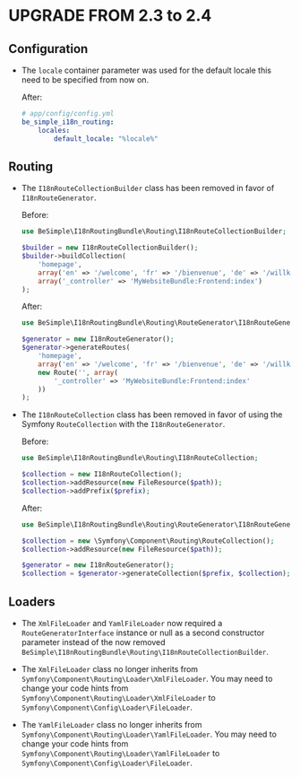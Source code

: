 # UPGRADE FROM 2.3 to 2.4

## Configuration

* The `locale` container parameter was used for the default locale this need to be specified from now on.

  After:  
  ```YAML  
  # app/config/config.yml
  be_simple_i18n_routing:
      locales:
          default_locale: "%locale%"
  ```

## Routing

* The `I18nRouteCollectionBuilder` class has been removed in favor of `I18nRouteGenerator`. 

  Before:  
  ```PHP
  use BeSimple\I18nRoutingBundle\Routing\I18nRouteCollectionBuilder; 
  
  $builder = new I18nRouteCollectionBuilder();
  $builder->buildCollection(
      'homepage',
      array('en' => '/welcome', 'fr' => '/bienvenue', 'de' => '/willkommen'),
      array('_controller' => 'MyWebsiteBundle:Frontend:index')
  );
  ```
  
  After:  
  ```PHP
  use BeSimple\I18nRoutingBundle\Routing\RouteGenerator\I18nRouteGenerator;
  
  $generator = new I18nRouteGenerator();
  $generator->generateRoutes(
      'homepage',
      array('en' => '/welcome', 'fr' => '/bienvenue', 'de' => '/willkommen'),
      new Route('', array(
          '_controller' => 'MyWebsiteBundle:Frontend:index'
      ))
  );  
  ```
  
* The `I18nRouteCollection` class has been removed in favor of using the Symfony `RouteCollection` with the `I18nRouteGenerator`.

  Before:
  ```PHP
  use BeSimple\I18nRoutingBundle\Routing\I18nRouteCollection;
  
  $collection = new I18nRouteCollection();
  $collection->addResource(new FileResource($path));
  $collection->addPrefix($prefix);
  ```
  
  After:
  ```PHP
  use BeSimple\I18nRoutingBundle\Routing\RouteGenerator\I18nRouteGenerator;
  
  $collection = new \Symfony\Component\Routing\RouteCollection();
  $collection->addResource(new FileResource($path));
  
  $generator = new I18nRouteGenerator();
  $collection = $generator->generateCollection($prefix, $collection);
  ```

## Loaders

* The `XmlFileLoader` and `YamlFileLoader` now required a `RouteGeneratorInterface` instance or null as a second constructor parameter instead of the now removed `BeSimple\I18nRoutingBundle\Routing\I18nRouteCollectionBuilder`. 

* The `XmlFileLoader` class no longer inherits from `Symfony\Component\Routing\Loader\XmlFileLoader`. You may need to change your code hints from `Symfony\Component\Routing\Loader\XmlFileLoader` to `Symfony\Component\Config\Loader\FileLoader`.
 
* The `YamlFileLoader` class no longer inherits from `Symfony\Component\Routing\Loader\YamlFileLoader`. You may need to change your code hints from `Symfony\Component\Routing\Loader\YamlFileLoader` to `Symfony\Component\Config\Loader\FileLoader`.
